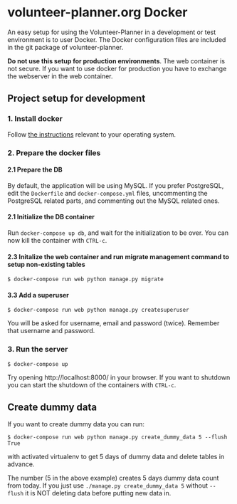 # volunteer-planner.org Docker
An easy setup for using the Volunteer-Planner in a development or test environment is to user Docker.
The Docker configuration files are included in the git package of volunteer-planner. 

**Do not use this setup for production environments**.
The web container is not secure. If you want to use docker for production you have to exchange the webserver in the web 
container.

## Project setup for development

### 1. Install docker

Follow [the instructions](https://docs.docker.com/engine/installation/) relevant to your operating system.

### 2. Prepare the docker files

#### 2.1 Prepare the DB

By default, the application will be using MySQL. If you prefer PostgreSQL, edit
the `Dockerfile` and `docker-compose.yml` files, uncommenting the PostgreSQL
related parts, and commenting out the MySQL related ones.

#### 2.1 Initialize the DB container

Run `docker-compose up db`, and wait for the initialization to be over. You can now kill the container with `CTRL-c`.

#### 2.3 Initalize the web container and run migrate management command to setup non-existing tables 

    $ docker-compose run web python manage.py migrate

#### 3.3 Add a superuser

    $ docker-compose run web python manage.py createsuperuser

You will be asked for username, email and password (twice). Remember that
username and password.

### 3. Run the server

    $ docker-compose up

Try opening http://localhost:8000/ in your browser. If you want to shutdown you can start the shutdown of the containers with `CTRL-c`.


## Create dummy data
If you want to create dummy data you can run:

    $ docker-compose run web python manage.py create_dummy_data 5 --flush True

with activated virtualenv to get 5 days of dummy data and delete tables in advance.

The number (5 in the above example) creates 5 days dummy data count from today.
If you just use `./manage.py create_dummy_data 5` without `--flush` it is NOT deleting data before putting new data in.



